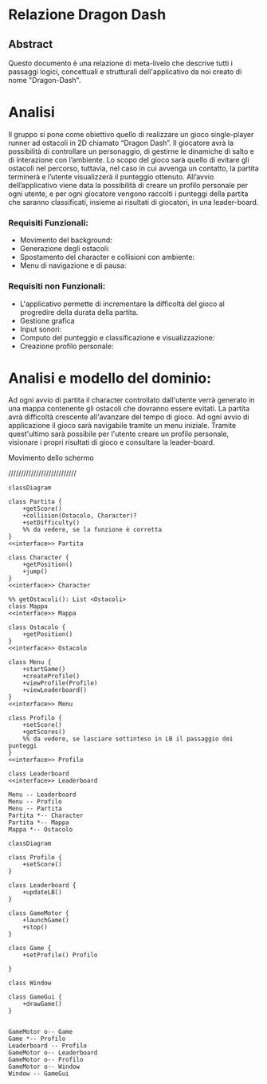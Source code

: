 # Relazione Dragon Dash

## Abstract
Questo documento è una relazione di meta-livelo che descrive tutti i passaggi logici, concettuali e strutturali dell'applicativo da noi creato di nome "Dragon-Dash". 


# Analisi
Il gruppo si pone come obiettivo quello di realizzare un gioco single-player runner ad ostacoli in 2D chiamato “Dragon Dash”.
Il giocatore avrà la possibilità di controllare un personaggio, di gestirne le dinamiche di salto e di interazione con l’ambiente. 
Lo scopo del gioco sarà quello di evitare gli ostacoli nel percorso, tuttavia, nel caso in cui avvenga un contatto, la partita terminerà e l’utente visualizzerà il punteggio ottenuto.
All’avvio dell’applicativo viene data la possibilità di creare un profilo personale per ogni utente, e per ogni giocatore vengono raccolti i punteggi della partita che saranno classificati, insieme ai risultati di giocatori, in una leader-board.

### Requisiti Funzionali:
- Movimento del background:
- Generazione degli ostacoli: 
- Spostamento del character e collisioni con ambiente:
- Menu di navigazione e di pausa:

### Requisiti non Funzionali:
- L'applicativo permette di incrementare la difficoltà del gioco al progredire della durata della partita. 
- Gestione grafica
- Input sonori:
- Computo del punteggio e classificazione e visualizzazione:
- Creazione profilo personale:

# Analisi e modello del dominio:

Ad ogni avvio di partita il character controllato dall'utente verrà generato in una mappa contenente gli ostacoli che dovranno essere evitati. La partita avrà difficoltà crescente all'avanzare del tempo di gioco. Ad ogni avvio di applicazione il gioco sarà navigabile tramite un menu iniziale. Tramite quest'ultimo sarà possibile per l'utente creare un profilo personale, visionare i propri risultati di gioco e consultare la leader-board.

Movimento dello schermo


///////////////////////////


```mermaid
classDiagram

class Partita {
    +getScore()
    +collision(Ostacolo, Character)?
    +setDifficulty()
    %% da vedere, se la funzione è corretta
}
<<interface>> Partita

class Character {
    +getPosition()
    +jump()
}
<<interface>> Character

%% getOstacoli(): List <Ostacoli>
class Mappa 
<<interface>> Mappa

class Ostacolo {
    +getPosition()
}
<<interface>> Ostacolo

class Menu {
    +startGame()
    +createProfile()
    +viewProfile(Profile)
    +viewLeaderboard()
}
<<interface>> Menu

class Profilo {
    +setScore()
    +getScores()
    %% da vedere, se lasciare sottinteso in LB il passaggio dei punteggi
}
<<interface>> Profilo

class Leaderboard
<<interface>> Leaderboard

Menu -- Leaderboard  
Menu -- Profilo 
Menu -- Partita
Partita *-- Character 
Partita *-- Mappa 
Mappa *-- Ostacolo
```

```mermaid
classDiagram

class Profilo {
    +setScore()
}

class Leaderboard {
    +updateLB()
}

class GameMotor {
    +launchGame()
    +stop()
}

class Game {
    +setProfile() Profilo
    
}

class Window

class GameGui {
    +drawGame()
}


GameMotor o-- Game
Game *-- Profilo
Leaderboard -- Profilo
GameMotor o-- Leaderboard
GameMotor o-- Profilo
GameMotor o-- Window
Window -- GameGui
```
